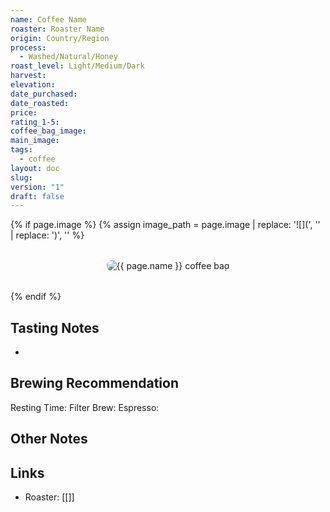 ```yaml
---
name: Coffee Name
roaster: Roaster Name
origin: Country/Region
process:
  - Washed/Natural/Honey
roast_level: Light/Medium/Dark
harvest: 
elevation: 
date_purchased: 
date_roasted: 
price: 
rating_1-5: 
coffee_bag_image:
main_image: 
tags:
  - coffee
layout: doc
slug: 
version: "1"
draft: false
---
```


{% if page.image %}
  {% assign image_path = page.image | replace: '![](', '' | replace: ')', '' %}
  <div class="coffee-bag-image" style="text-align: center; margin: 2rem 0;">
    <img src="{{ image_path | relative_url }}" alt="{{ page.name }} coffee bag" style="max-width: 300px; height: auto; border-radius: 8px;">
  </div>
{% endif %}

## Tasting Notes
- 

## Brewing Recommendation
Resting Time: 
Filter Brew: 
Espresso: 

## Other Notes


## Links
- Roaster: [[]]